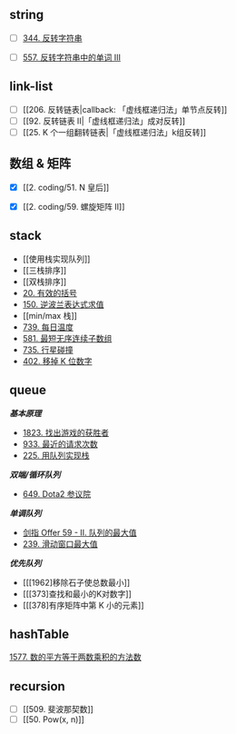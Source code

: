 ## string
- [ ] [344. 反转字符串](https://leetcode-cn.com/problems/reverse-string/)
- [ ] [557. 反转字符串中的单词 III](https://leetcode-cn.com/problems/reverse-words-in-a-string-iii/)


## link-list
- [ ] [[206. 反转链表|callback: 「虚线框递归法」单节点反转]]
- [ ] [[92. 反转链表 II|「虚线框递归法」成对反转]] 
- [ ] [[25. K 个一组翻转链表|「虚线框递归法」k组反转]]

## 数组 & 矩阵

- [x] [[2. coding/51. N 皇后]]
- [x] [[2. coding/59. 螺旋矩阵 II]]



## stack
- [[使用栈实现队列]]
- [[三栈排序]]
- [[双栈排序]]
- [20. 有效的括号](https://leetcode-cn.com/problems/valid-parentheses/)
- [150. 逆波兰表达式求值](https://leetcode-cn.com/problems/evaluate-reverse-polish-notation/)
- [[min/max 栈]]
- [739. 每日温度](https://leetcode-cn.com/problems/daily-temperatures/)
- [581. 最短无序连续子数组](https://leetcode-cn.com/problems/shortest-unsorted-continuous-subarray/)
- [735. 行星碰撞](https://leetcode-cn.com/problems/asteroid-collision/)
- [402. 移掉 K 位数字](https://leetcode-cn.com/problems/remove-k-digits/)


## queue

***基本原理***
- [1823. 找出游戏的获胜者](https://leetcode-cn.com/problems/find-the-winner-of-the-circular-game/)
- [933. 最近的请求次数](https://leetcode-cn.com/problems/number-of-recent-calls/)
- [225. 用队列实现栈](https://leetcode-cn.com/problems/implement-stack-using-queues/)

***双端/循环队列***
- [649. Dota2 参议院](https://leetcode-cn.com/problems/dota2-senate/)


***单调队列***
- [剑指 Offer 59 - II. 队列的最大值](https://leetcode-cn.com/problems/dui-lie-de-zui-da-zhi-lcof/)
- [239. 滑动窗口最大值](https://leetcode-cn.com/problems/sliding-window-maximum/)


***优先队列***
- [[[1962]移除石子使总数最小]]
- [[[373]查找和最小的K对数字]]
- [[[378]有序矩阵中第 K 小的元素]]

## hashTable

[1577. 数的平方等于两数乘积的方法数](https://leetcode-cn.com/problems/number-of-ways-where-square-of-number-is-equal-to-product-of-two-numbers/)


## recursion
- [ ] [[509. 斐波那契数]]
- [ ] [[50. Pow(x, n)]]
